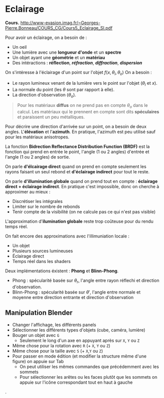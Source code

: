 # Eclairage

**Cours.** <http://www-evasion.imag.fr/~Georges-Pierre.Bonneau/COURS_CG/Cours5_Eclairage_SI.pdf>

Pour avoir un éclairage, on a besoin de :

- Un oeil
- Une lumière avec une **longueur d'onde** et un **spectre**
- Un objet ayant une **géométrie** et un **matériau**
- Des intéractions : **réflection**, ***réfraction***, ***diffraction***, ***dispersion***

On s'intéresse à l'éclairage d'un point sur l'objet $f(x, \theta_i, \theta_o)$
On a besoin :

- Le rayon lumineux venant de la lumière vers le point sur l'objet ($\theta_i$ et $x$).
- La normale du point (les $\theta$ sont par rapport à elle).
- La direction d'observation ($\theta_o$).

> Pour les matériaux **diffus** on ne prend pas en compte $\theta_o$ dans le calcul. Les matériaux qui le prennent en compte sont dits **spéculaires** et paraissent un peu métalliques.

Pour décrire une direction d'arrivée sur un point, on a besoin de deux angles. L'**élévation** et l'**azimuth**.
En pratique, l'azimuth est peu utilisé sauf pour les matériaux anisotropes.

La fonction **Bidrection Reflectance Distribution Function (BRDF)** est la fonction qui prend en entrée le point, l'angle (1 ou 2 angles) d'entrée et l'angle (1 ou 2 angles) de sortie.

On parle **d'élcairage direct** quand on prend en compte seulement les rayons faisant un seul rebond et **d'éclairage indirect** pour tout le reste.

On parle  **d'illumination globale** quand on prend tout en compte : **éclairage direct + éclairage indirect**. En pratique c'est impossible, donc on cherche à approximer au mieux :

- Discrétiser les intégrales
- Limiter sur le nombre de rebonds
- Tenir compte de la visibilité (on ne calcule pas ce qui n'est pas visible)

L'approximation d'**ilumination globale** reste trop coûteuse pour du rendu temps réel.

On fait encore des approximations avec l'illimuniation locale :

- Un objet
- Plusieurs sources lumineuses
- Éclairage direct
- Temps réel dans les shaders

Deux implémentations éxistent : **Phong** et **Blinn-Phong**.

- Phong : spécularité basée sur $\theta_r$, l'angle entre rayon réflechi et direction d'observation.
- Blinn-Phong : spécularité basée sur $\theta'$, l'angle entre normale et moyenne entre direction entrante et direction d'observation

## Manipulation Blender

- Changer l'affichage, les différents panels
- Sélectionner les différents types d'objets (cube, caméra, lumière)
- Bouger un objet avec `G`
  - Seulement le long d'un axe en appuyant après sur `X`, `Y` ou `Z`
- Même chose pour la rotation avec `R` (+ `X`, `Y` ou `Z`)
- Même chose pour la taille avec `S` (+ `X`,`Y` ou `Z`)
- Pour passer en mode édition (et modifier la structure même d'une figure) on appuie sur Tab
  - On peut utiliser les mêmes commandes que précédemment avec les sommets
  - Pour sélectionner les arêtes ou les faces plutôt que les sommets on appuie sur l'icône correspondant tout en haut à gauche







.
